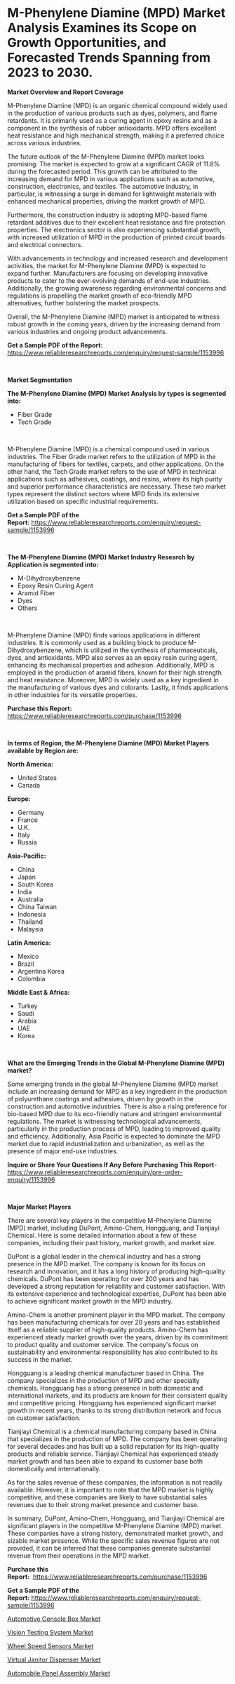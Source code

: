 <p><h1>M-Phenylene Diamine (MPD) Market Analysis Examines its Scope on Growth Opportunities, and Forecasted Trends Spanning from 2023 to 2030.</h1></p><p><strong>Market Overview and Report Coverage</strong></p>
<p><p>M-Phenylene Diamine (MPD) is an organic chemical compound widely used in the production of various products such as dyes, polymers, and flame retardants. It is primarily used as a curing agent in epoxy resins and as a component in the synthesis of rubber antioxidants. MPD offers excellent heat resistance and high mechanical strength, making it a preferred choice across various industries.</p><p>The future outlook of the M-Phenylene Diamine (MPD) market looks promising. The market is expected to grow at a significant CAGR of 11.8% during the forecasted period. This growth can be attributed to the increasing demand for MPD in various applications such as automotive, construction, electronics, and textiles. The automotive industry, in particular, is witnessing a surge in demand for lightweight materials with enhanced mechanical properties, driving the market growth of MPD.</p><p>Furthermore, the construction industry is adopting MPD-based flame retardant additives due to their excellent heat resistance and fire protection properties. The electronics sector is also experiencing substantial growth, with increased utilization of MPD in the production of printed circuit boards and electrical connectors.</p><p>With advancements in technology and increased research and development activities, the market for M-Phenylene Diamine (MPD) is expected to expand further. Manufacturers are focusing on developing innovative products to cater to the ever-evolving demands of end-use industries. Additionally, the growing awareness regarding environmental concerns and regulations is propelling the market growth of eco-friendly MPD alternatives, further bolstering the market prospects.</p><p>Overall, the M-Phenylene Diamine (MPD) market is anticipated to witness robust growth in the coming years, driven by the increasing demand from various industries and ongoing product advancements.</p></p>
<p><strong>Get a Sample PDF of the Report:</strong> <a href="https://www.reliableresearchreports.com/enquiry/request-sample/1153996">https://www.reliableresearchreports.com/enquiry/request-sample/1153996</a></p>
<p>&nbsp;</p>
<p><strong>Market Segmentation</strong></p>
<p><strong>The M-Phenylene Diamine (MPD) Market Analysis by types is segmented into:</strong></p>
<p><ul><li>Fiber Grade</li><li>Tech Grade</li></ul></p>
<p>&nbsp;</p>
<p><p>M-Phenylene Diamine (MPD) is a chemical compound used in various industries. The Fiber Grade market refers to the utilization of MPD in the manufacturing of fibers for textiles, carpets, and other applications. On the other hand, the Tech Grade market refers to the use of MPD in technical applications such as adhesives, coatings, and resins, where its high purity and superior performance characteristics are necessary. These two market types represent the distinct sectors where MPD finds its extensive utilization based on specific industrial requirements.</p></p>
<p><strong>Get a Sample PDF of the Report:</strong>&nbsp;<a href="https://www.reliableresearchreports.com/enquiry/request-sample/1153996">https://www.reliableresearchreports.com/enquiry/request-sample/1153996</a></p>
<p>&nbsp;</p>
<p><strong>The M-Phenylene Diamine (MPD) Market Industry Research by Application is segmented into:</strong></p>
<p><ul><li>M-Dihydroxybenzene</li><li>Epoxy Resin Curing Agent</li><li>Aramid Fiber</li><li>Dyes</li><li>Others</li></ul></p>
<p>&nbsp;</p>
<p><p>M-Phenylene Diamine (MPD) finds various applications in different industries. It is commonly used as a building block to produce M-Dihydroxybenzene, which is utilized in the synthesis of pharmaceuticals, dyes, and antioxidants. MPD also serves as an epoxy resin curing agent, enhancing its mechanical properties and adhesion. Additionally, MPD is employed in the production of aramid fibers, known for their high strength and heat resistance. Moreover, MPD is widely used as a key ingredient in the manufacturing of various dyes and colorants. Lastly, it finds applications in other industries for its versatile properties.</p></p>
<p><strong>Purchase this Report:</strong>&nbsp; <a href="https://www.reliableresearchreports.com/purchase/1153996">https://www.reliableresearchreports.com/purchase/1153996</a></p>
<p>&nbsp;</p>
<p><strong>In terms of Region, the M-Phenylene Diamine (MPD) Market Players available by Region are:</strong></p>
<p>
    <p> <strong> North America: </strong>
        <ul>
            <li>United States</li>
            <li>Canada</li>
        </ul>
        </p> 
    <p> <strong> Europe: </strong>
        <ul>
            <li>Germany</li>
            <li>France</li>
            <li>U.K.</li>
            <li>Italy</li>
            <li>Russia</li>
        </ul>
        </p> 
    <p> <strong> Asia-Pacific: </strong>
        <ul>
            <li>China</li>
            <li>Japan</li>
            <li>South Korea</li>
            <li>India</li>
            <li>Australia</li>
            <li>China Taiwan</li>
            <li>Indonesia</li>
            <li>Thailand</li>
            <li>Malaysia</li>
        </ul>
        </p> 
    <p> <strong> Latin America: </strong>
        <ul>
            <li>Mexico</li>
            <li>Brazil</li>
            <li>Argentina Korea</li>
            <li>Colombia</li>
        </ul>
        </p> 
    <p> <strong> Middle East & Africa: </strong>
        <ul>
            <li>Turkey</li>
            <li>Saudi</li>
            <li>Arabia</li>
            <li>UAE</li>
            <li>Korea</li>
        </ul>
    </p>
    </p>
<p>&nbsp;</p>
<p><strong>What are the Emerging Trends in the Global M-Phenylene Diamine (MPD) market?</strong></p>
<p><p>Some emerging trends in the global M-Phenylene Diamine (MPD) market include an increasing demand for MPD as a key ingredient in the production of polyurethane coatings and adhesives, driven by growth in the construction and automotive industries. There is also a rising preference for bio-based MPD due to its eco-friendly nature and stringent environmental regulations. The market is witnessing technological advancements, particularly in the production process of MPD, leading to improved quality and efficiency. Additionally, Asia Pacific is expected to dominate the MPD market due to rapid industrialization and urbanization, as well as the presence of major end-use industries.</p></p>
<p><strong>Inquire or Share Your Questions If Any Before Purchasing This Report</strong>- <a href="https://www.reliableresearchreports.com/enquiry/pre-order-enquiry/1153996">https://www.reliableresearchreports.com/enquiry/pre-order-enquiry/1153996</a></p>
<p>&nbsp;</p>
<p><strong>Major Market Players</strong></p>
<p><p>There are several key players in the competitive M-Phenylene Diamine (MPD) market, including DuPont, Amino-Chem, Hongguang, and Tianjiayi Chemical. Here is some detailed information about a few of these companies, including their past history, market growth, and market size.</p><p>DuPont is a global leader in the chemical industry and has a strong presence in the MPD market. The company is known for its focus on research and innovation, and it has a long history of producing high-quality chemicals. DuPont has been operating for over 200 years and has developed a strong reputation for reliability and customer satisfaction. With its extensive experience and technological expertise, DuPont has been able to achieve significant market growth in the MPD industry.</p><p>Amino-Chem is another prominent player in the MPD market. The company has been manufacturing chemicals for over 20 years and has established itself as a reliable supplier of high-quality products. Amino-Chem has experienced steady market growth over the years, driven by its commitment to product quality and customer service. The company's focus on sustainability and environmental responsibility has also contributed to its success in the market.</p><p>Hongguang is a leading chemical manufacturer based in China. The company specializes in the production of MPD and other specialty chemicals. Hongguang has a strong presence in both domestic and international markets, and its products are known for their consistent quality and competitive pricing. Hongguang has experienced significant market growth in recent years, thanks to its strong distribution network and focus on customer satisfaction.</p><p>Tianjiayi Chemical is a chemical manufacturing company based in China that specializes in the production of MPD. The company has been operating for several decades and has built up a solid reputation for its high-quality products and reliable service. Tianjiayi Chemical has experienced steady market growth and has been able to expand its customer base both domestically and internationally.</p><p>As for the sales revenue of these companies, the information is not readily available. However, it is important to note that the MPD market is highly competitive, and these companies are likely to have substantial sales revenues due to their strong market presence and customer base.</p><p>In summary, DuPont, Amino-Chem, Hongguang, and Tianjiayi Chemical are significant players in the competitive M-Phenylene Diamine (MPD) market. These companies have a strong history, demonstrated market growth, and sizable market presence. While the specific sales revenue figures are not provided, it can be inferred that these companies generate substantial revenue from their operations in the MPD market.</p></p>
<p><strong>Purchase this Report:</strong>&nbsp;&nbsp;<a href="https://www.reliableresearchreports.com/purchase/1153996">https://www.reliableresearchreports.com/purchase/1153996</a></p>
<p></p>
<p><strong>Get a Sample PDF of the Report:</strong>&nbsp;<a href="https://www.reliableresearchreports.com/enquiry/request-sample/1153996">https://www.reliableresearchreports.com/enquiry/request-sample/1153996</a></p>
<p><p><a href="https://medium.com/@edenkrajcik/automotive-console-box-market-share-evolution-and-market-growth-trends-2023-2030-334575dd45ab">Automotive Console Box Market</a></p><p><a href="https://www.linkedin.com/pulse/vision-testing-system-market-challenges-opportunities-stz7e/">Vision Testing System Market</a></p><p><a href="https://github.com/rahu1503/Market-Research-Report-List-1/blob/main/wheel-speed-sensors-market.md">Wheel Speed Sensors Market</a></p><p><a href="https://www.linkedin.com/pulse/decoding-virtual-janitor-dispenser-market-deep-dive-latest-x4rze/">Virtual Janitor Dispenser Market</a></p><p><a href="https://medium.com/@jensenklein/automobile-panel-assembly-market-outlook-industry-overview-and-forecast-2023-to-2030-5b3691f25b2d">Automobile Panel Assembly Market</a></p></p>